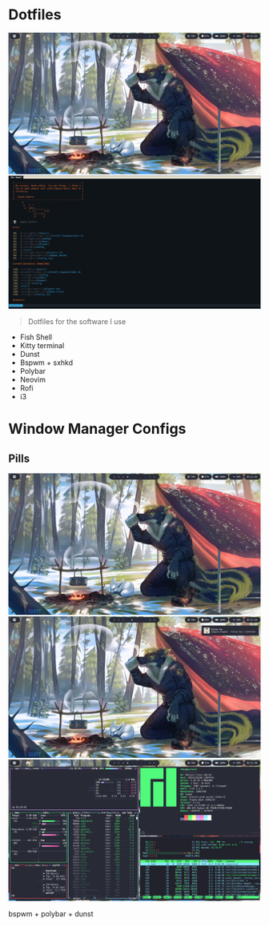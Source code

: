 # Dotfiles


<img src="assets/pills1.png">
<img src="assets/neovim.png">



> Dotfiles for the software I use
- Fish Shell
- Kitty terminal
- Dunst
- Bspwm + sxhkd
- Polybar
- Neovim
- Rofi
- i3

# Window Manager Configs
## Pills
<img src="assets/pills1.png">
<img src="assets/pills2.png">
<img src="assets/pills3.png">

bspwm + polybar + dunst